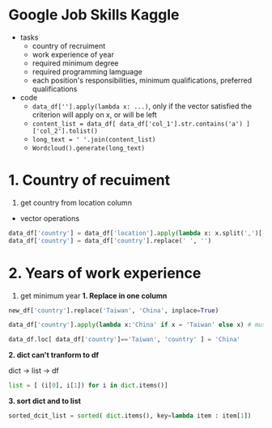# Google Job Skills Kaggle

- tasks
  - country of recruiment
  - work experience of year 
  - required minimum degree 
  - required programming lamguage
  - each position's responsibilities, minimum qualifications, preferred qualifications
- code
  - ```data_df[''].apply(lambda x: ...)```, only if the vector satisfied the criterion will apply on x, or will be left
  - ```content_list = data_df[ data_df['col_1'].str.contains('a') ]['col_2'].tolist()```
  - ```long_text = ' '.join(content_list)```
  - ```Wordcloud().generate(long_text)```

# 1. Country of recuiment

1. get country from location column
  - vector operations
  ```python
  data_df['country'] = data_df['location'].apply(lambda x: x.split(',')[-1])
  data_df['country'] = data_df['country'].replace(' ', '')
  ```
  





# 2. Years of work experience

1. get minimum year 
**1. Replace in one column**

```python
new_df['country'].replace('Taiwan', 'China', inplace=True)
```
```python
data_df['country'].apply(lambda x:'China' if x = 'Taiwan' else x) # must be a full if...else... pattern
```
```python
data_df.loc[ data_df['country']=='Taiwan', 'country' ] = 'China'
```
**2. dict can't tranform to df**

dict -> list -> df

```python
list = [ (i[0], i[1]) for i in dict.items()]
```

**3. sort dict and to list**

```python
sorted_dcit_list = sorted( dict.items(), key=lambda item : item[1])
```
